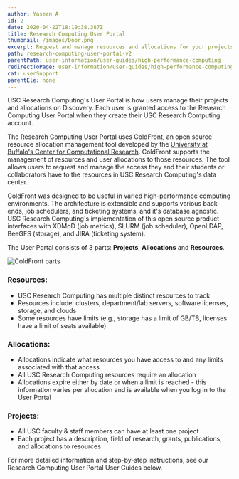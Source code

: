 ```yaml
---
author: Yaseen A
id: 2
date: 2020-04-22T18:19:38.387Z
title: Research Computing User Portal
thumbnail: /images/Door.png
excerpt: Request and manage resources and allocations for your projects.
path: research-computing-user-portal-v2
parentPath: user-information/user-guides/high-performance-computing
redirectToPage: user-information/user-guides/high-performance-computing/research-computing-user-portal
cat: userSupport
parentEle: none
---
```

USC Research Computing's User Portal is how users manage their projects and allocations on Discovery. Each user is granted access to the Research Computing User Portal when they create their USC Research Computing account.

The Research Computing User Portal uses ColdFront, an open source resource allocation management tool developed by the [University at Buffalo's Center for Computational Research](http://www.buffalo.edu/ccr.html). ColdFront supports the management of resources and user allocations to those resources.  The tool allows users to request and manage the access they and their students or collaborators have to the resources in USC Research Computing's data center.  

ColdFront was designed to be useful in varied high-performance computing environments.  The architecture is extensible and supports various back-ends, job schedulers, and ticketing systems, and it's database agnostic.  USC Research Computing's implementation of this open source product interfaces with XDMoD (job metrics), SLURM (job scheduler), OpenLDAP, BeeGFS (storage), and JIRA (ticketing system).

The User Portal consists of 3 parts: **Projects**, **Allocations** and **Resources**.

![ColdFront parts](/images/coldfront_overview.png)

### Resources:

* USC Research Computing has multiple distinct resources to track
* Resources include: clusters, department/lab servers, software licenses, storage, and clouds
* Some resources have limits (e.g., storage has a limit of GB/TB, licenses have a limit of seats available)

### Allocations:

* Allocations indicate what resources you have access to and any limits associated with that access
* All USC Research Computing resources require an allocation
* Allocations expire either by date or when a limit is reached - this information varies per allocation and is available when you log in to the User Portal  

### Projects:

* All USC faculty & staff members can have at least one project
* Each project has a description, field of research, grants, publications, and allocations to resources &nbsp;  

For more detailed information and step-by-step instructions, see our Research Computing User Portal User Guides below.
